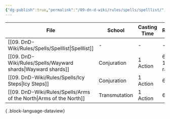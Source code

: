 ```yaml
---
{"dg-publish":true,"permalink":"/09-dn-d-wiki/rules/spells/spelllist/","tags":["spell"]}
---
```



| File                                                                  | School        | Casting Time | Range             | Components | Duration                      | Material Components | Concentration | Ritual | Source   |
| --------------------------------------------------------------------- | ------------- | ------------ | ----------------- | ---------- | ----------------------------- | ------------------- | ------------- | ------ | -------- |
| [[09. DnD-Wiki/Rules/Spells/Spelllist\|Spelllist]]                 | \-            | \-           | \-                | \-         | \-                            | \-                  | \-            | \-     | \-       |
| [[09. DnD-Wiki/Rules/Spells/Wayward shards\|Wayward shards]]       | Conjuration   | 1 Action     | 60ft, 15ft radius | V,S,M      | up to 10 Minutes              | a shard of glass    | n             | \-     | Homebrew |
| [[09. DnD-Wiki/Rules/Spells/Icy Steps\|Icy Steps]]                 | Conjuration   | 1 Action     | 60ft              | V,S        | up to 10 Minutes              | \-                  | \-            | \-     | Homebrew |
| [[09. DnD-Wiki/Rules/Spells/Arms of the North\|Arms of the North]] | Transmutation | 1 Action     | 60ft              | V,S,M      | Concentration, up to 1 minute | a drop of Water     | yes           | \-     | Homebrew |

{ .block-language-dataview}
